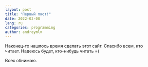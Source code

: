```yaml
---
layout: post
title: "Первый пост!"
date: 2022-02-08
lang: ru
categories: programming
author: andreymlv
---
```


Наконец-то нашлось время сделать этот сайт. Спасибо всем, кто читает. Надеюсь будет, кто-нибудь читать =)

Всех обнимаю.
